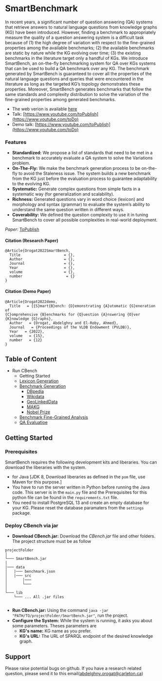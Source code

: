 # SmartBenchmark
In recent years, a significant number of question answering (QA) systems that retrieve answers to natural language questions from knowledge graphs (KG) have been introduced. However, finding a benchmark to appropriately measure the quality of a question answering system is a difficult task because of (1) the high degree of variation with respect to the fine-grained properties among the available benchmarks; (2) the available benchmarks are static by nature while the KG evolving over time; (3) the existing benchmarks in the literature target only a handful of KGs. We introduce SmartBench, an on-the-fly benchmarking system for QA over KGs systems that can be used to build a QA benchmark over any KG. The benchmark generated by SmartBench is guaranteed to cover all the properties of the natural language questions and queries that were encountered in the literature as long as the targeted KG’s topology demonstrates these properties. Moreover, SmartBench generates benchmarks that follow the same standards and complexity distribution to solve the variation of the fine-grained properties among generated benchmarks.

* The web verion is available [here]( https://github.com/aorogat/SmartBenchmarkWebInterface)
* Talk: [https://www.youtube.com/toPublish](https://www.youtube.com/toDo)
* Demo talk: [https://www.youtube.com/toPublish](https://www.youtube.com/toDo)

### Features
* __Standardized:__ We propose a list of standards that need to be met in a benchmark to accurately evaluate a QA system to solve the Variations problem.
* __On-The-Fly:__  We make the benchmark generation process to be on-the-fly to avoid the Staleness issue. The system builds a new benchmark from the KG just before the evaluation process to guarantee adaptability to the evolving KG.
* __Systematic:__ Generate complex questions from simple facts in a systematic way (for generalization and scalability).
* __Richness:__ Generated questions vary in word choice (lexicon) and morphology and syntax (grammar) to evaluate the system’s ability to understand the same question written in different ways.
* __Coverability:__ We defined the question complexity to use it in tuning SmartBench to cover all possible complexities in real-world deployment. 

*Paper*: [ToPublish](https://)
#### Citation (Research Paper)
```
@Article{Orogat2022SmartBench,
  Title                    = {},
  Author                   = {},
  Journal                  = {},
  Year                     = {},
  volume                   = {},
  number                    = {}
}
```

#### Citation (Demo Paper)
```
@Article{Orogat2022demo,
  Title   = {{S}mart{B}ench: {D}emonstrating {A}utomatic {G}eneration of
{C}omprehensive {B}enchmarks for {Q}uestion {A}nswering {O}ver {K}nowledge {G}raphs},
  Author   = {Orogat, Abdelghny and El-Roby, Ahmed},
  Journal   = {Proceedings of the VLDB Endowment (PVLDB)},
  Year   = {2022},
  volume   = {15},
  number   = {12}
}
```

## Table of Content
* Run CBench
  * Getting Started
  * [Lexicon Generation](https://github.com/ToDo)
  * [Benchmark Generation](https://github.com/ToDo)
    * [DBpedia](https://github.com/aorogat/SmartBench/tree/main/benchmarks/DBpedia)
    * [Wikidata](https://github.com/ToDo)
    * [GeoLinkedData](https://github.com/aorogat/SmartBench/tree/main/benchmarks/LinkedGeoData)
    * [MAKG](https://github.com/aorogat/SmartBench/tree/main/benchmarks/MAKG)
    * [Nobel Prize](https://github.com/aorogat/SmartBench/tree/main/benchmarks/Nobel%20Prize)
  * [Benchmark Fine-Grained Analysis](https://github.com/ToDo)
  * [QA Evaluatioe](https://github.com/ToDo)


## Getting Started

### Prerequisites
SmartBench requires the following development kits and liberaries. You can download the liberaries with the system.
* for Java [JDK 8, Download liberaries as defined in the `pom` file, use Maven for this purpose.]
* You have to run the server written in Python before running the Java code. This server is in the `main.py` file and the Prerequisites for this python file can be found in the `requirements.txt` file.
* You need to install PostgreSQL 13 and create an empty database for your KG. Please reset the database paramaters from the `settings` package.

### Deploy CBench via jar
* __Download CBench.jar:__ Download the *CBench.jar* file and other folders. The project structure must be as follow
```
projectFolder
│   
└─── SmartBench.jar
│
|─── data
│   |─── benchmark.json
│   |─── src
│       │─── 
│       └─── 
│
└─── lib
    └─── ... All .jar files


```
*  __Run CBench.jar:__ Using the command ``` java -jar "PATH/TO/projectFolder/SmartBench.jar" ```, run the project.
* __Configure the System:__ While the system is running, it asks you about some parameters. Theses parameters are
  * __KG's name:__ KG name as you prefer.
  * __KG's URL:__ The URL of SPARQL endpoint of the desired knowledge graph.


## Support
Please raise potential bugs on github. If you have a research related question, please send it to this email(abdelghny.orogat@carleton.ca)




